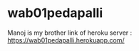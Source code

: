 # wab01pedapalli
Manoj is my brother 
link of heroku server : https://wab01pedapalli.herokuapp.com/

